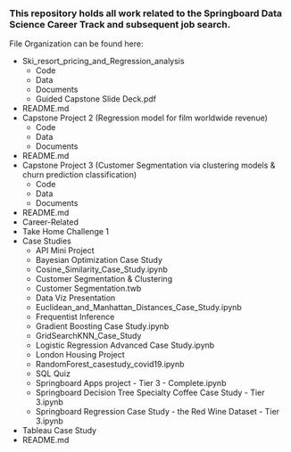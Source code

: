 

### This repository holds all work related to the Springboard Data Science Career Track and subsequent job search.






File Organization can be found here:

- Ski_resort_pricing_and_Regression_analysis
    - Code
    - Data
    - Documents
    - Guided Capstone Slide Deck.pdf
- README.md
- Capstone Project 2  (Regression model for film worldwide revenue)
    - Code
    - Data
    - Documents
- README.md
- Capstone Project 3 (Customer Segmentation via clustering models & churn prediction classification)
    - Code
    - Data
    - Documents
- README.md
- Career-Related
- Take Home Challenge 1
- Case Studies
    - API Mini Project
    - Bayesian Optimization Case Study
    - Cosine_Similarity_Case_Study.ipynb
    - Customer Segmentation & Clustering
    - Customer Segmentation.twb
    - Data Viz Presentation
    - Euclidean_and_Manhattan_Distances_Case_Study.ipynb
    - Frequentist Inference
    - Gradient Boosting Case Study.ipynb
    - GridSearchKNN_Case_Study
    - Logistic Regression Advanced Case Study.ipynb
    - London Housing Project
    - RandomForest_casestudy_covid19.ipynb
    - SQL Quiz
    - Springboard Apps project - Tier 3 - Complete.ipynb
    - Springboard Decision Tree Specialty Coffee Case Study - Tier 3.ipynb
    - Springboard Regression Case Study - the Red Wine Dataset - Tier 3.ipynb
- Tableau Case Study
- README.md
